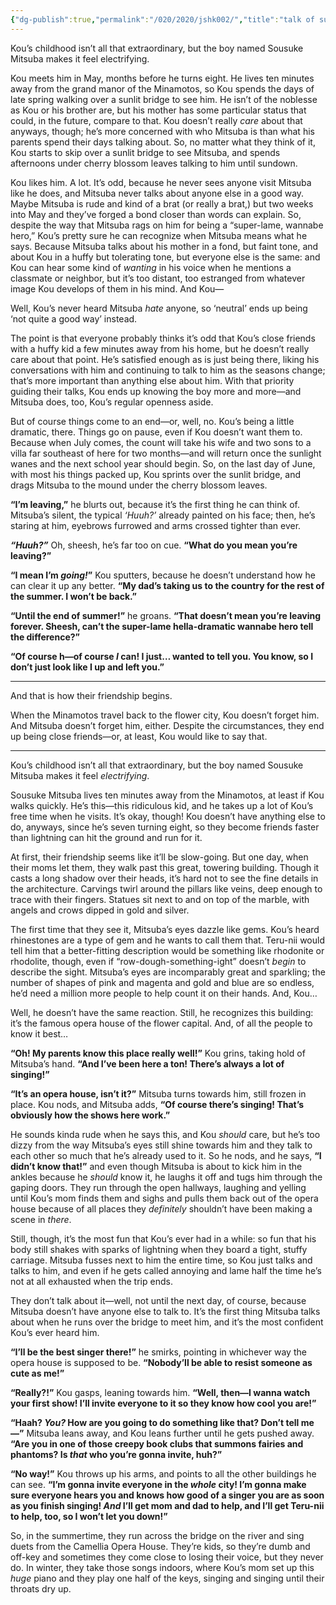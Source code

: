 ```yaml
---
{"dg-publish":true,"permalink":"/020/2020/jshk002/","title":"talk of summertime","tags":["JSHK","Unfinished"],"noteIcon":"fallback","created":"2024-09-26T13:45:04.183-07:00","updated":"2024-09-26T15:43:53.657-07:00"}
---
```


Kou’s childhood isn’t all that extraordinary, but the boy named Sousuke Mitsuba makes it feel electrifying.

Kou meets him in May, months before he turns eight. He lives ten minutes away from the grand manor of the Minamotos, so Kou spends the days of late spring walking over a sunlit bridge to see him. He isn’t of the noblesse as Kou or his brother are, but his mother has some particular status that could, in the future, compare to that. Kou doesn’t really *care* about that anyways, though; he’s more concerned with who Mitsuba is than what his parents spend their days talking about. So, no matter what they think of it, Kou starts to skip over a sunlit bridge to see Mitsuba, and spends afternoons under cherry blossom leaves talking to him until sundown.

Kou likes him. A lot. It’s odd, because he never sees anyone visit Mitsuba like he does, and Mitsuba never talks about anyone else in a good way. Maybe Mitsuba is rude and kind of a brat (or really a brat,) but two weeks into May and they’ve forged a bond closer than words can explain. So, despite the way that Mitsuba rags on him for being a “super-lame, wannabe hero,” Kou’s pretty sure he can recognize when Mitsuba means what he says. Because Mitsuba talks about his mother in a fond, but faint tone, and about Kou in a huffy but tolerating tone, but everyone else is the same: and Kou can hear some kind of *wanting* in his voice when he mentions a classmate or neighbor, but it’s too distant, too estranged from whatever image Kou develops of them in his mind. And Kou—

Well, Kou’s never heard Mitsuba *hate* anyone, so ‘neutral’ ends up being ‘not quite a good way’ instead.

The point is that everyone probably thinks it’s odd that Kou’s close friends with a huffy kid a few minutes away from his home, but he doesn’t really care about that point. He’s satisfied enough as is just being there, liking his conversations with him and continuing to talk to him as the seasons change; that’s more important than anything else about him. With that priority guiding their talks, Kou ends up knowing the boy more and more—and Mitsuba does, too, Kou’s regular openness aside.

But of course things come to an end—or, well, no. Kou’s being a little dramatic, there. Things go on pause, even if Kou doesn’t want them to. Because when July comes, the count will take his wife and two sons to a villa far southeast of here for two months—and will return once the sunlight wanes and the next school year should begin. So, on the last day of June, with most his things packed up, Kou sprints over the sunlit bridge, and drags Mitsuba to the mound under the cherry blossom leaves.

**“I’m leaving,”** he blurts out, because it’s the first thing he can think of. Mitsuba’s silent, the typical *‘Huuh?’* already painted on his face; then, he’s staring at him, eyebrows furrowed and arms crossed tighter than ever.

***“Huuh?”*** Oh, sheesh, he’s far too on cue. **“What do you mean you’re leaving?”**

**“I mean I’m *going!*”** Kou sputters, because he doesn’t understand how he can clear it up any better. **“My dad’s taking us to the country for the rest of the summer. I won’t be back.”**

**“Until the end of summer!”** he groans. **“That doesn’t mean you’re leaving forever. Sheesh, can’t the super-lame hella-dramatic wannabe hero tell the difference?”**

**“Of course h—of course *I* can! I just… wanted to tell you. You know, so I don’t just look like I up and left you.”**

---

And that is how their friendship begins.

When the Minamotos travel back to the flower city, Kou doesn’t forget him. And Mitsuba doesn’t forget him, either. Despite the circumstances, they end up being close friends—or, at least, Kou would like to say that.

---

Kou’s childhood isn’t all that extraordinary, but the boy named Sousuke Mitsuba makes it feel *electrifying*.

Sousuke Mitsuba lives ten minutes away from the Minamotos, at least if Kou walks quickly. He’s this—this ridiculous kid, and he takes up a lot of Kou’s free time when he visits. It’s okay, though! Kou doesn’t have anything else to do, anyways, since he’s seven turning eight, so they become friends faster than lightning can hit the ground and run for it.

At first, their friendship seems like it’ll be slow-going. But one day, when their moms let them, they walk past this great, towering building. Though it casts a long shadow over their heads, it’s hard not to see the fine details in the architecture. Carvings twirl around the pillars like veins, deep enough to trace with their fingers. Statues sit next to and on top of the marble, with angels and crows dipped in gold and silver.

The first time that they see it, Mitsuba’s eyes dazzle like gems. Kou’s heard rhinestones are a type of gem and he wants to call them that. Teru-nii would tell him that a better-fitting description would be something like rhodonite or rhodolite, though, even if “row-dough-something-ight” doesn’t *begin* to describe the sight. Mitsuba’s eyes are incomparably great and sparkling; the number of shapes of pink and magenta and gold and blue are so endless, he’d need a million more people to help count it on their hands. And, Kou…

Well, he doesn’t have the same reaction. Still, he recognizes this building: it’s the famous opera house of the flower capital. And, of all the people to know it best…

**“Oh! My parents know this place really well!”** Kou grins, taking hold of Mitsuba’s hand. **“And I’ve been here a ton! There’s always a lot of singing!”**

**“It’s an opera house, isn’t it?”** Mitsuba turns towards him, still frozen in place. Kou nods, and Mitsuba adds, **“Of course there’s singing! That’s obviously how the shows here work.”**

He sounds kinda rude when he says this, and Kou *should* care, but he’s too dizzy from the way Mitsuba’s eyes still shine towards him and they talk to each other so much that he’s already used to it. So he nods, and he says, **“I didn’t know that!”** and even though Mitsuba is about to kick him in the ankles because he *should* know it, he laughs it off and tugs him through the gaping doors. They run through the open hallways, laughing and yelling until Kou’s mom finds them and sighs and pulls them back out of the opera house because of all places they *definitely* shouldn’t have been making a scene in *there*.

Still, though, it’s the most fun that Kou’s ever had in a while: so fun that his body still shakes with sparks of lightning when they board a tight, stuffy carriage. Mitsuba fusses next to him the entire time, so Kou just talks and talks to him, and even if he gets called annoying and lame half the time he’s not at all exhausted when the trip ends.

They don’t talk about it—well, not until the next day, of course, because Mitsuba doesn’t have anyone else to talk to. It’s the first thing Mitsuba talks about when he runs over the bridge to meet him, and it’s the most confident Kou’s ever heard him.

**“I’ll be the best singer there!”** he smirks, pointing in whichever way the opera house is supposed to be. **“Nobody’ll be able to resist someone as cute as me!”**

**“Really?!”** Kou gasps, leaning towards him. **“Well, then—I wanna watch your first show! I’ll invite everyone to it so they know how cool you are!”**

**“Haah? *You?* How are you going to do something like that? Don’t tell me—”** Mitsuba leans away, and Kou leans further until he gets pushed away. **“Are you in one of those creepy book clubs that summons fairies and phantoms? Is *that* who you’re gonna invite, huh?”**

**“No way!”** Kou throws up his arms, and points to all the other buildings he can see. **“I’m gonna invite everyone in the *whole* city! I’m gonna make sure everyone hears you and knows how good of a singer you are as soon as you finish singing! *And* I’ll get mom and dad to help, and I’ll get Teru-nii to help, too, so I won’t let you down!”**

So, in the summertime, they run across the bridge on the river and sing duets from the Camellia Opera House. They’re kids, so they’re dumb and off-key and sometimes they come close to losing their voice, but they never do. In winter, they take those songs indoors, where Kou’s mom set up this *huge* piano and they play one half of the keys, singing and singing until their throats dry up.